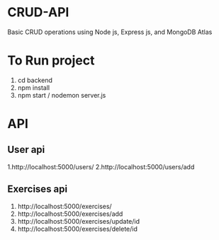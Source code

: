 # CRUD-API
Basic CRUD operations using Node js, Express js, and MongoDB Atlas

# To Run project

1. cd backend
2. npm install
3. npm start / nodemon server.js

# API

## User api

1.http://localhost:5000/users/
2.http://localhost:5000/users/add
 

## Exercises api

1. http://localhost:5000/exercises/
2. http://localhost:5000/exercises/add
3. http://localhost:5000/exercises/update/id
4. http://localhost:5000/exercises/delete/id
